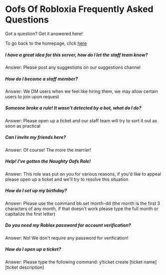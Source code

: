 <h1>Oofs Of Robloxia Frequently Asked Questions</h1>
<p>Got a question? Get it answered here!</p>
To go back to the homepage, click <a href="https://youthfultvman101.github.io/Home/">here</a>

<h5>I have a great idea for this server, how do I let the staff team know?</h5>
Answer: Please post any suggestions on our suggestions channel

<h5>How do I become a staff member?</h5>
Answer: We DM users when we feel like hiring them, we may allow certain users to join upon request

<h5>Someone broke a rule! It wasn't detected by a bot, what do I do?</h5>
Answer: Please open up a ticket and our staff team will try to sort it out as soon as practical

<h5>Can I invite my friends here?</h5>
Answer: Of course! The more the merrier!

<h5>Help! I've gotten the Naughty Oofs Role!</h5>
Answer: This role was put on you for various reasons, if you'd like to appeal please open up a ticket and we'll try to resolve this situation

<h5>How do I set up my birthday?</h5>
Answer: Please use the command bb.set month-dd (the month is the first 3 characters of any month, if that doesn't work please type the full month or capitalize the first letter)

<h5>Do you need my Roblox password for account verification?</h5>
Answer: No! We don't require any password for verification!

<h5>How do I open up a ticket?</h5>
Answer: Please type the following command: y!ticket create [ticket name] [ticket description]
